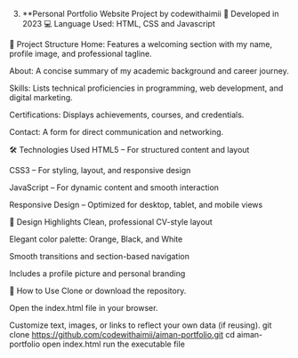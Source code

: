 3.	**Personal Portfolio Website 
Project by codewithaimii 
📅 Developed in 2023
 💻 Language Used: HTML, CSS and Javascript 

📁 Project Structure
Home: Features a welcoming section with my name, profile image, and professional tagline.

About: A concise summary of my academic background and career journey.

Skills: Lists technical proficiencies in programming, web development, and digital marketing.

Certifications: Displays achievements, courses, and credentials.

Contact: A form for direct communication and networking.

🛠️ Technologies Used
HTML5 – For structured content and layout

CSS3 – For styling, layout, and responsive design

JavaScript – For dynamic content and smooth interaction

Responsive Design – Optimized for desktop, tablet, and mobile views

🎨 Design Highlights
Clean, professional CV-style layout

Elegant color palette: Orange, Black, and White

Smooth transitions and section-based navigation

Includes a profile picture and personal branding

🚀 How to Use
Clone or download the repository.

Open the index.html file in your browser.

Customize text, images, or links to reflect your own data (if reusing).
git clone https://github.com/codewithaimii/aiman-portfolio.git
cd aiman-portfolio
open index.html
run the executable file 
